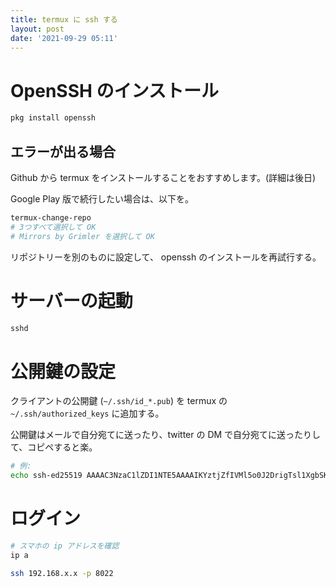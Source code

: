 ```yaml
---
title: termux に ssh する
layout: post
date: '2021-09-29 05:11'
---
```


# OpenSSH のインストール

```bash
pkg install openssh
```

## エラーが出る場合

Github から termux をインストールすることをおすすめします。(詳細は後日)

Google Play 版で続行したい場合は、以下を。

```bash
termux-change-repo
# 3つすべて選択して OK
# Mirrors by Grimler を選択して OK
```

リポジトリーを別のものに設定して、
openssh のインストールを再試行する。

# サーバーの起動
```bash
sshd
```

# 公開鍵の設定
クライアントの公開鍵 (`~/.ssh/id_*.pub`) を
termux の `~/.ssh/authorized_keys` に追加する。

公開鍵はメールで自分宛てに送ったり、twitter の DM で自分宛てに送ったりして、コピペすると楽。

```sh
# 例:
echo ssh-ed25519 AAAAC3NzaC1lZDI1NTE5AAAAIKYztjZfIVMl5o0J2DrigTsl1XgbSKMUgYCpfOfhMtmw hikari@B450M-K >> ~/.ssh/authorized_keys
```

# ログイン
```bash
# スマホの ip アドレスを確認
ip a

ssh 192.168.x.x -p 8022
```

